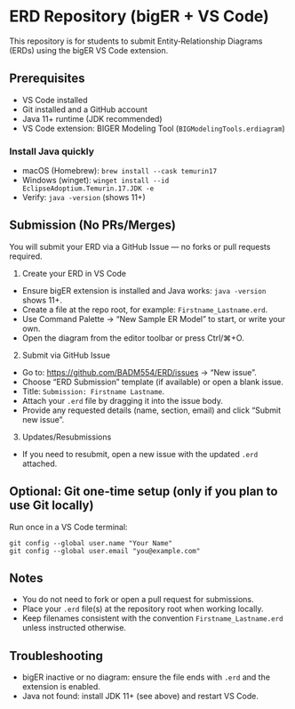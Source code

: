 # ERD Repository (bigER + VS Code)

This repository is for students to submit Entity‑Relationship Diagrams (ERDs) using the bigER VS Code extension.

## Prerequisites
- VS Code installed
- Git installed and a GitHub account
- Java 11+ runtime (JDK recommended)
- VS Code extension: BIGER Modeling Tool (`BIGModelingTools.erdiagram`)

### Install Java quickly
- macOS (Homebrew): `brew install --cask temurin17`
- Windows (winget): `winget install --id EclipseAdoptium.Temurin.17.JDK -e`
- Verify: `java -version` (shows 11+)

## Submission (No PRs/Merges)
You will submit your ERD via a GitHub Issue — no forks or pull requests required.

1) Create your ERD in VS Code
- Ensure bigER extension is installed and Java works: `java -version` shows 11+.
- Create a file at the repo root, for example: `Firstname_Lastname.erd`.
- Use Command Palette → “New Sample ER Model” to start, or write your own.
- Open the diagram from the editor toolbar or press Ctrl/⌘+O.

2) Submit via GitHub Issue
- Go to: https://github.com/BADM554/ERD/issues → “New issue”.
- Choose “ERD Submission” template (if available) or open a blank issue.
- Title: `Submission: Firstname Lastname`.
- Attach your `.erd` file by dragging it into the issue body.
- Provide any requested details (name, section, email) and click “Submit new issue”.

3) Updates/Resubmissions
- If you need to resubmit, open a new issue with the updated `.erd` attached.

## Optional: Git one‑time setup (only if you plan to use Git locally)
Run once in a VS Code terminal:
```
git config --global user.name "Your Name"
git config --global user.email "you@example.com"
```

## Notes
- You do not need to fork or open a pull request for submissions.
- Place your `.erd` file(s) at the repository root when working locally.
- Keep filenames consistent with the convention `Firstname_Lastname.erd` unless instructed otherwise.

## Troubleshooting
- bigER inactive or no diagram: ensure the file ends with `.erd` and the extension is enabled.
- Java not found: install JDK 11+ (see above) and restart VS Code.

